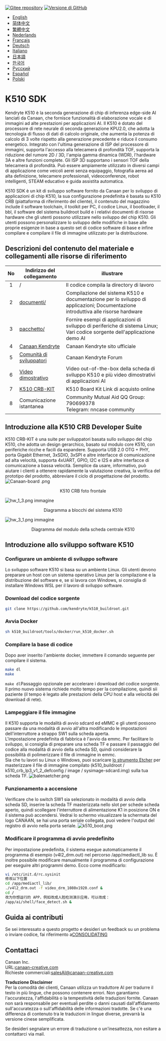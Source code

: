 [![Gitee repository](https://img.shields.io/badge/gitee-repository-blue?logo=gitee&style=plastic)](https://gitee.com/kendryte/k510_buildroot)
 [![Versione di GitHub](https://img.shields.io/github/v/release/kendryte/k510_buildroot?color=brightgreen&display_name=tag&logo=github&style=plastic)](https://github.com/kendryte/k510_buildroot/releases)

* [English](../README.md)
* [简体中文](README.zh-Hans.md)
* [繁體中文](README.zh-Hant.md)
* [Nederlands](README.nl.md)
* [Français](README.fr.md)
* [Deutsch](README.de.md)
* [Italiano](README.it.md)
* [日本語](README.ja.md)
* [한국어](README.ko.md)
* [Русский](README.ru.md)
* [Español](README.es.md)
* [Polski](README.pl.md)

# K510 SDK

Kendryte K510 è la seconda generazione di chip di inferenza edge-side AI lanciati da Canaan, che fornisce funzionalità di elaborazione vocale e di immagini ad alte prestazioni per applicazioni AI. Il K510 è dotato del processore di rete neurale di seconda generazione KPU2.0, che adotta la tecnologia di flusso di dati di calcolo originale, che aumenta la potenza di calcolo di 3 volte rispetto alla generazione precedente e riduce il consumo energetico. Integrato con l'ultima generazione di ISP del processore di immagini, supporta l'accesso alla telecamera di profondità TOF, supporta la riduzione del rumore 2D / 3D, l'ampia gamma dinamica (WDR), l'hardware 3A e altre funzioni complete. Gli ISP 3D supportano i sensori TOF della telecamera di profondità. Può essere ampiamente utilizzato in diversi campi di applicazione come veicoli aerei senza equipaggio, fotografia aerea ad alta definizione, telecamere professionali, videoconferenze, robot intelligenti, STEAM educativo e guida assistita automatica.

K510 SDK è un kit di sviluppo software fornito da Canaan per lo sviluppo di applicazioni di chip K510, la sua configurazione predefinita è basata su K510 CRB (piattaforma di riferimento del cliente), il contenuto del magazzino include il software toolchain, il toolkit per PC, il codice Linux, il bootloader, il bbl, il software del sistema buildroot build e i relativi documenti di risorse hardware che gli utenti possono utilizzare nello sviluppo del chip K510. Gli utenti possono personalizzare lo sviluppo delle modifiche in base alle proprie esigenze in base a questo set di codice software di base e infine compilare e compilare il file di immagine utilizzato per la distribuzione.

## Descrizioni del contenuto del materiale e collegamenti alle risorse di riferimento

| No | Indirizzo del collegamento | illustrare  |
| :----: | ---- |  ------------------------------------------------------------ |
|1| / | Il codice compila la directory di lavoro |
|2|[documenti/](https://github.com/kendryte/k510_docs)| Compilazione del sistema K510 e documentazione per lo sviluppo di applicazioni; Documentazione introduttiva alle risorse hardware
|3|[pacchetto/](/package/)| Fornire esempi di applicazioni di sviluppo di periferiche di sistema Linux; Vari codice sorgente dell'applicazione demo AI  |
|4|[Canaan Kendryte](https://canaan-creative.com/product/勘智k510)|Canaan Kendryte sito ufficiale|
|5|[Comunità di sviluppatori](https://canaan-creative.com/developer)|Canaan Kendryte Forum
|6|[Video dimostrativo](https://space.bilibili.com/677429436)|Video out-of-the-box della scheda di sviluppo K510 e più video dimostrativi di applicazioni AI|
|7|[K510 CRB-KIT](https://item.taobao.com/item.htm?spm=a230r.1.14.1.22714815bDh5ei&id=673510674381&ns=1&abbucket=0&mt=)|K510 Board Kit Link di acquisto online|
|8|Comunicazione istantanea|  Community Mutual Aid QQ Group: 790699378</br>Telegram: nncase community |

## Introduzione alla K510 CRB Developer Suite

K510 CRB-KIT è una suite per sviluppatori basata sullo sviluppo del chip K510, che adotta un design gerarchico, basato sul modulo core K510, con periferiche ricche e facili da espandere. Supporta USB 2.0 OTG + PHY, porta Gigabit Ethernet, 3xSDIO, 3xSPI e altre interfacce di comunicazione ad alta velocità, supporta 4xUART, GPIO, I2C e I2S e altre interfacce di comunicazione a bassa velocità. Semplice da usare, informativo, può aiutare i clienti a ottenere rapidamente la valutazione creativa, la verifica del prototipo del prodotto, abbreviare il ciclo di progettazione del prodotto.
![Canaan-board .png](https://github.com/kendryte/k510_docs/raw/v1.5/zh/images/hw_crb_v1_2/canaan-board.png)
<center>K510 CRB foto frontale </center>

![hw_1_3.png](https://github.com/kendryte/k510_docs/raw/v1.5/zh/images/hw_crb_v1_2/image-hw_1_3.png)
 immagine <center>Diagramma a blocchi del sistema K510</center>  

![hw_3_1.png](https://github.com/kendryte/k510_docs/raw/v1.5/zh/images/hw_crb_v1_2/image-hw_3_1.png)
 immagine <center>Diagramma del modulo della scheda centrale K510</center>  

## Introduzione allo sviluppo software K510

### Configurare un ambiente di sviluppo software

Lo sviluppo software K510 si basa su un ambiente Linux. Gli utenti devono preparare un host con un sistema operativo Linux per la compilazione e la distribuzione del software e, se si lavora con Windows, si consiglia di installare Windows WSL per il lavoro di sviluppo software.

### Download del codice sorgente

```sh
git clone https://github.com/kendryte/k510_buildroot.git
```

### Avvia Docker

```sh
sh k510_buildroot/tools/docker/run_k510_docker.sh
```

### Compilare la base di codice

Dopo aver inserito l'ambiente docker, immettere il comando seguente per compilare il sistema.

```sh
make dl
make
```

`make dl`Passaggio opzionale per accelerare i download del codice sorgente.
Il primo nuovo sistema richiede molto tempo per la compilazione, quindi sii paziente (il tempo è legato alle prestazioni della CPU host e alla velocità dei download di rete).

### Lampeggiare il file immagine

Il K510 supporta le modalità di avvio sdcard ed eMMC e gli utenti possono passare da una modalità di avvio all'altra modificando le impostazioni dell'interruttore a strappo SW1 sulla scheda aperta.  
L'impostazione predefinita di fabbrica è l'avvio da emmc. Per facilitare lo sviluppo, si consiglia di preparare una scheda TF e passare il passaggio del codice alla modalità di avvio della scheda SD, quindi considerare la possibilità di polimerizzare il file di immagine in emmc.  
Sia che tu lavori su Linux o Windows, puoi scaricare [lo strumento Etcher](https://www.balena.io/etcher/) per masterizzare il file di immagine compilato (k510_buildroot / k510_crb_lp3_v1_2_defconfig / image / sysimage-sdcard.img) sulla tua scheda TF.
![balenaetcher.png](https://github.com/kendryte/k510_docs/raw/v1.5/zh/images/quick_start/balenaetcher.png)

### Funzionamento a accensione

Verificare che lo switch SW1 sia selezionato in modalità di avvio della scheda SD, inserire la scheda TF masterizzata nello slot per schede scheda aperto, quindi scollegare l'interruttore di alimentazione K1 in posizione ON e il sistema può accendersi. Vedrai lo schermo visualizzare la schermata del logo CANAAN, se hai una porta seriale collegata, puoi vedere l'output del registro di avvio nella porta seriale.
![k510_boot.png](https://github.com/kendryte/k510_docs/raw/v1.5/zh/images/quick_start/k510_boot.png)

### Modificare il programma di avvio predefinito

Per impostazione predefinita, il sistema esegue automaticamente il programma di esempio (v4l2_drm.out) nel percorso /app/mediactl_lib su. È inoltre possibile modificare manualmente il programma di configurazione per eseguire altri programmi demo. Ecco come modificarlo:

```sh
vi /etc/init.d/rc.sysinit
修改以下位置
cd /app/mediactl_lib/
./v4l2_drm.out -f video_drm_1080x1920.conf &
cd /
改为你想运行的 APP，例如改成人脸检测演示应用，可以改成：
/app/ai/shell/face_detect.sh &
```

## Guida ai contributi

Se sei interessato a questo progetto e desideri un feedback su un problema o inviare codice, fai riferimento a[CONSOLIDATING](.github/CONTRIBUTING.md)

## Contattaci

Canaan Inc.  
URL:[canaan-creative.com](https://canaan-creative.com)  
Richieste commerciali:[salesAI@canaan-creative.com](mailto:salesAI@canaan-creative.com)

**Traduzione Disclaimer**  
Per la comodità dei clienti, Canaan utilizza un traduttore AI per tradurre il testo in più lingue, che possono contenere errori. Non garantiamo l'accuratezza, l'affidabilità o la tempestività delle traduzioni fornite. Canaan non sarà responsabile per eventuali perdite o danni causati dall'affidamento sull'accuratezza o sull'affidabilità delle informazioni tradotte. Se c'è una differenza di contenuto tra le traduzioni in lingue diverse, prevarrà la versione cinese semplificata.

Se desideri segnalare un errore di traduzione o un'inesattezza, non esitare a contattarci via mail.
